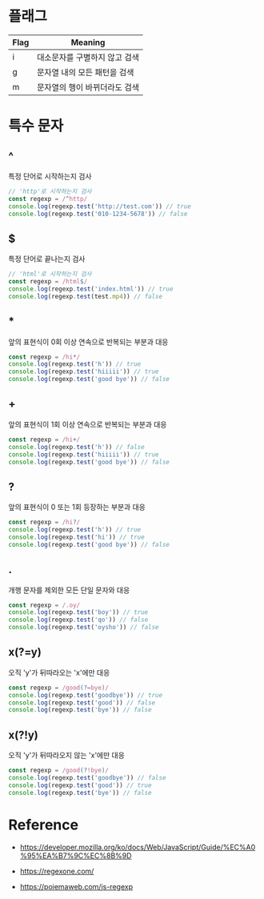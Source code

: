 
# 플래그

| Flag | Meaning          |
| ---- | ---------------- |
| i    | 대소문자를 구별하지 않고 검색 |
| g    | 문자열 내의 모든 패턴을 검색 |
| m    | 문자열의 행이 바뀌더라도 검색 |

# 특수 문자

## ^

특정 단어로 시작하는지 검사

```javascript
// 'http'로 시작하는지 검사
const regexp = /^http/
console.log(regexp.test('http://test.com')) // true
console.log(regexp.test('010-1234-5678')) // false
```

## $

특정 단어로 끝나는지 검사

```javascript
// 'html'로 시작하는지 검사
const regexp = /html$/
console.log(regexp.test('index.html')) // true
console.log(regexp.test(test.mp4)) // false
```

## *

앞의 표현식이 0회 이상 연속으로 반복되는 부분과 대응

```javascript
const regexp = /hi*/
console.log(regexp.test('h')) // true
console.log(regexp.test('hiiiii')) // true
console.log(regexp.test('good bye')) // false
```

## +

앞의 표현식이 1회 이상 연속으로 반복되는 부분과 대응

```javascript
const regexp = /hi+/
console.log(regexp.test('h')) // false
console.log(regexp.test('hiiiii')) // true
console.log(regexp.test('good bye')) // false
```

## ?

앞의 표현식이 0 또는 1회 등장하는 부분과 대응

```javascript
const regexp = /hi?/
console.log(regexp.test('h')) // true
console.log(regexp.test('hi')) // true
console.log(regexp.test('good bye')) // false
```

## .

개행 문자를 제외한 모든 단일 문자와 대응

```javascript
const regexp = /.oy/
console.log(regexp.test('boy')) // true
console.log(regexp.test('qo')) // false
console.log(regexp.test('oysho')) // false
```

## x(?=y)

오직 'y'가 뒤따라오는 'x'에만 대응

```javascript
const regexp = /good(?=bye)/
console.log(regexp.test('goodbye')) // true
console.log(regexp.test('good')) // false
console.log(regexp.test('bye')) // false
```

## x(?!y)

오직 'y'가 뒤따라오지 않는 'x'에만 대응

```javascript
const regexp = /good(?!bye)/
console.log(regexp.test('goodbye')) // false
console.log(regexp.test('good')) // true
console.log(regexp.test('bye')) // false
```

# Reference

- https://developer.mozilla.org/ko/docs/Web/JavaScript/Guide/%EC%A0%95%EA%B7%9C%EC%8B%9D

- https://regexone.com/

- https://poiemaweb.com/js-regexp
